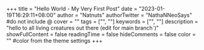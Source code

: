 +++
title = "Hello World - My Very First Post"
date = "2023-01-19T16:29:11+08:00"
author = "Natnuts"
authorTwitter = "NathaNNeoSays" #do not include @
cover = ""
tags = ["", ""]
keywords = ["", ""]
description = "hello to all living creatures out there (edit for main branch`)"
showFullContent = false
readingTime = false
hideComments = false
color = "" #color from the theme settings
+++
